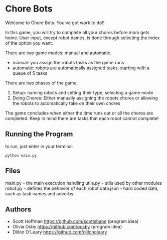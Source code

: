 # Chore Bots
Welcome to Chore Bots. You've got work to do!!

In this game, you will try to complete all your chores before mom gets home. User input, except robot names, is done through selecting the index of the option you want.

There are two game modes: manual and automatic.
- manual: you assign the robots tasks as the game runs
- automatic: robots are automatically assigned tasks, starting with a queue of 5 tasks

There are two phases of the game:
1. Setup: naming robots and setting their type, selecting a game mode
2. Doing Chores: Either manually assigning the robots chores or allowing the robots to automatically take on their own chores

The game concludes when either the time runs out or all the chores are completed. Keep in mind there are tasks that each robot cannot complete!


## Running the Program
to run, just enter in your terminal
```
python main.py
```

## Files
main.py - the main execution handling
utils.py - utils used by other modules
robot.py - defines the behavior of each robot
data.json - hard coded data, such as task names and adverbs

## Authors
- Scott Hoffman <https://github.com/scottshane>  (program idea)
- Olivia Osby <https://github.com/oosby> (program idea)
- Dillon O'Leary <https://github.com/dillonoleary>
